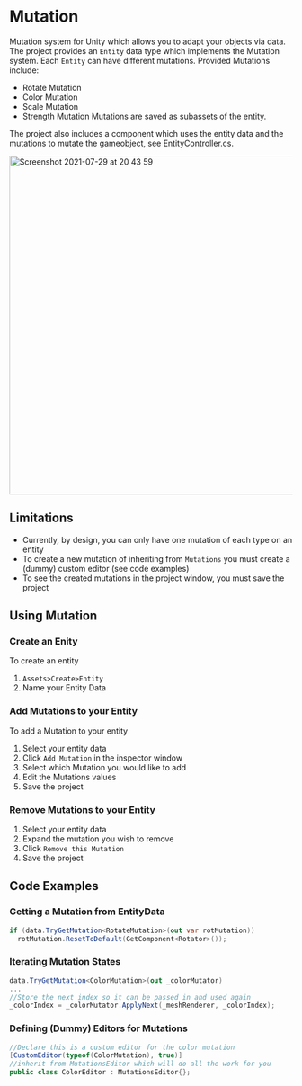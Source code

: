 # Mutation
Mutation system for Unity which allows you to adapt your objects via data. The project provides an `Entity` data type which implements the Mutation system. Each `Entity` can have different mutations. Provided Mutations include:
- Rotate Mutation
- Color Mutation
- Scale Mutation
- Strength Mutation
Mutations are saved as subassets of the entity. 

The project also includes a component which uses the entity data and the mutations to mutate the gameobject, see EntityController.cs.

<img width="603" alt="Screenshot 2021-07-29 at 20 43 59" src="https://user-images.githubusercontent.com/85991229/127555963-feb4440c-f8a3-40d6-ba4f-8ee003bbc49b.png">

## Limitations
- Currently, by design, you can only have one mutation of each type on an entity
- To create a new mutation of inheriting from `Mutations` you must create a (dummy) custom editor (see code examples)
- To see the created mutations in the project window, you must save the project

## Using Mutation
### Create an Enity
To create an entity
1. `Assets>Create>Entity`
2. Name your Entity Data

### Add Mutations to your Entity
To add a Mutation to your entity
1. Select your entity data
2. Click `Add Mutation` in the inspector window
3. Select which Mutation you would like to add
4. Edit the Mutations values
5. Save the project

### Remove Mutations to your Entity
1. Select your entity data
2. Expand the mutation you wish to remove
3. Click `Remove this Mutation`
4. Save the project

## Code Examples

### Getting a Mutation from EntityData
```cs
if (data.TryGetMutation<RotateMutation>(out var rotMutation))
  rotMutation.ResetToDefault(GetComponent<Rotator>());
 ```
### Iterating Mutation States
```cs
data.TryGetMutation<ColorMutation>(out _colorMutator)
...
//Store the next index so it can be passed in and used again
_colorIndex = _colorMutator.ApplyNext(_meshRenderer, _colorIndex);
```
### Defining (Dummy) Editors for Mutations
```cs
//Declare this is a custom editor for the color mutation
[CustomEditor(typeof(ColorMutation), true)]
//inherit from MutationsEditor which will do all the work for you
public class ColorEditor : MutationsEditor{};
```
